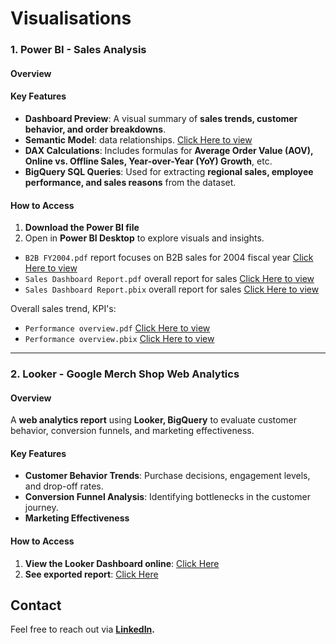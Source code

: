 # Visualisations


### 1. Power BI -  Sales Analysis

#### Overview

#### Key Features
- **Dashboard Preview**: A visual summary of **sales trends, customer behavior, and order breakdowns**.
- **Semantic Model**: data relationships. [Click Here to view](https://github.com/dongric1/Visualizations/blob/main/PowerBI/sematic%20model.png)
- **DAX Calculations**: Includes formulas for **Average Order Value (AOV), Online vs. Offline Sales, Year-over-Year (YoY) Growth**, etc.
- **BigQuery SQL Queries**: Used for extracting **regional sales, employee performance, and sales reasons** from the dataset.



#### How to Access
1. **Download the Power BI file**
2. Open in **Power BI Desktop** to explore visuals and insights.

* `B2B FY2004.pdf` report focuses on B2B sales for 2004 fiscal year [Click Here to view](https://github.com/dongric1/Visualizations/blob/main/PowerBI/B2B%20FY2004.pdf)
* `Sales Dashboard Report.pdf` overall report for sales [Click Here to view](https://github.com/dongric1/Visualizations/blob/main/PowerBI/Sales%20Dashboard%20Report.pdf)
* `Sales Dashboard Report.pbix` overall report for sales [Click Here to view](https://github.com/dongric1/Visualizations/blob/main/PowerBI/Sales%20Dashboard%20Report.pbix)

Overall sales trend, KPI's:
* `Performance overview.pdf`  [Click Here to view](https://github.com/dongric1/Visualizations/blob/main/PowerBI/Performance%20overview.pdf)
* `Performance overview.pbix` [Click Here to view](https://github.com/dongric1/Visualizations/blob/main/PowerBI/Performance%20overview.pbix)

---

### 2. Looker - Google Merch Shop Web Analytics

#### Overview
A **web analytics report** using **Looker, BigQuery** to evaluate customer behavior, conversion funnels, and marketing effectiveness.

#### Key Features
- **Customer Behavior Trends**: Purchase decisions, engagement levels, and drop-off rates.
- **Conversion Funnel Analysis**: Identifying bottlenecks in the customer journey.
- **Marketing Effectiveness**


#### How to Access
1. **View the Looker Dashboard online**: [Click Here](https://github.com/dongric1/Visualizations/blob/main/Looker/Looker_Report.pdf)
2. **See exported report**: [Click Here](Visualisations/Looker/Looker_Report.pdf)



## Contact
Feel free to reach out via **[LinkedIn](https://www.linkedin.com/in/donatas-gricius001/).**
